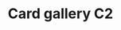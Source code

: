 ---
img: partials/media/man-s.png
title: Card gallery C2
file: partials/external-content-demo/card-gallery-c2.md
---